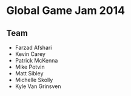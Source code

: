 # Global Game Jam 2014

## Team
* Farzad Afshari
* Kevin Carey
* Patrick McKenna
* Mike Potvin
* Matt Sibley
* Michelle Skolly
* Kyle Van Grinsven
